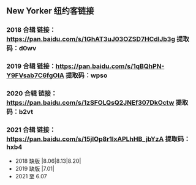 ## New Yorker 纽约客链接

### 2018 合辑 链接：https://pan.baidu.com/s/1GhAT3uJ03OZSD7HCdlJb3g 提取码：d0wv

### 2019 合辑 链接：https://pan.baidu.com/s/1qBQhPN-Y9FVsab7C6fgOIA 提取码：wpso

### 2020 合辑 链接：https://pan.baidu.com/s/1zSFOLQsQ2JNEf307DkOctw 提取码：b2vt

### 2021 合辑 链接：https://pan.baidu.com/s/15jIOp8r1lxAPLhHB_jbYzA 提取码：hxb4 


- 2018 缺版 |8.06|8.13|8.20|
- 2019 缺版 |7.01|
- 2021 至 6.07
